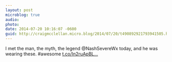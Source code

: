 ```yaml
---
layout: post
microblog: true
audio: 
photo: 
date: 2014-07-20 10:16:07 -0600
guid: http://craigmcclellan.micro.blog/2014/07/20/t490892921793941505.html
---
```

I met the man, the myth, the legend @NashSevereWx today, and he was wearing these. #awesome [t.co/In2ruApBL...](http://t.co/In2ruApBLM)
